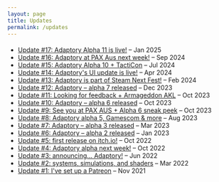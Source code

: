 ```yaml
---
layout: page
title: Updates
permalink: /updates
---
```


<!-- MailerLite Universal -->
<script>
    (function(w,d,e,u,f,l,n){w[f]=w[f]||function(){(w[f].q=w[f].q||[])
    .push(arguments);},l=d.createElement(e),l.async=1,l.src=u,
    n=d.getElementsByTagName(e)[0],n.parentNode.insertBefore(l,n);})
    (window,document,'script','https://assets.mailerlite.com/js/universal.js','ml');
    ml('account', '797385');
</script>
<!-- End MailerLite Universal -->

<div class="ml-form-center" style="margin-bottom:20px;">
  <div class="ml-embedded" data-form="DGU4vx"></div>
</div>

- [Update #17: Adaptory Alpha 11 is live!](https://preview.mailerlite.io/preview/797385/emails/144092623048541950) – Jan 2025
- [Update #16: Adaptory at PAX Aus next week!](https://preview.mailerlite.io/preview/797385/emails/133850051572139579) – Sep 2024
- [Update #15: Adaptory Alpha 10 + TactiCon](https://preview.mailerlite.io/preview/797385/emails/127152138282337860) – Jul 2024
- [Update #14: Adaptory's UI update is live!](https://preview.mailerlite.io/preview/797385/emails/118081528204887677) – Apr 2024
- [Update #13: Adaptory is part of Steam Next Fest!](https://preview.mailerlite.io/preview/797385/emails/111660179693503510) – Feb 2024
- [Update #12: Adaptory – alpha 7 released](/updates/update12.html) – Dec 2023
- [Update #11: Looking for feedback + Armageddon AKL](/updates/update11.html) – Oct 2023
- [Update #10: Adaptory – alpha 6 released](/updates/update10.html) – Oct 2023
- [Update #9: See you at PAX AUS + Alpha 6 sneak peek](/updates/update9.html) – Oct 2023
- [Update #8: Adaptory alpha 5, Gamescom & more](/updates/update8.html) – Aug 2023
- [Update #7: Adaptory – alpha 3 released](/updates/update7.html) – Mar 2023
- [Update #6: Adaptory – alpha 2 released](/updates/update6.html) – Jan 2023
- [Update #5: first release on itch.io!](/updates/update5.html) – Oct 2022
- [Update #4: Adaptory alpha next week!](/updates/update4.html) – Oct 2022
- [Update #3: announcing... Adaptory!](/updates/update3.html) – Jun 2022
- [Update #2: systems, simulations, and shaders](/updates/update2.html) – Mar 2022
- [Update #1: I've set up a Patreon](/updates/update1.html) – Nov 2021
